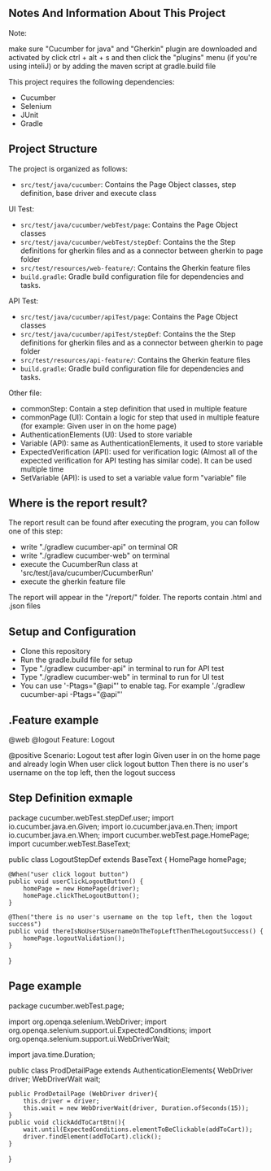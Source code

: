 ## Notes And Information About This Project
Note:

make sure "Cucumber for java" and "Gherkin" plugin are downloaded and activated by click ctrl + alt + s and then click the "plugins" menu (if you're using inteliJ) or by adding the maven script at gradle.build file

This project requires the following dependencies:

- Cucumber
- Selenium
- JUnit
- Gradle


## Project Structure

The project is organized as follows:
- `src/test/java/cucumber`: Contains the Page Object classes, step definition, base driver and execute class
  
UI Test:
- `src/test/java/cucumber/webTest/page`: Contains the Page Object classes
- `src/test/java/cucumber/webTest/stepDef`: Contains the the Step definitions for gherkin files and as a connector between gherkin to page folder
- `src/test/resources/web-feature/`: Contains the Gherkin feature files
- `build.gradle`: Gradle build configuration file for dependencies and tasks.

API Test:
- `src/test/java/cucumber/apiTest/page`: Contains the Page Object classes
- `src/test/java/cucumber/apiTest/stepDef`: Contains the the Step definitions for gherkin files and as a connector between gherkin to page folder
- `src/test/resources/api-feature/`: Contains the Gherkin feature files
- `build.gradle`: Gradle build configuration file for dependencies and tasks.

Other file:
- commonStep: Contain a step definition that used in multiple feature
- commonPage (UI): Contain a logic for step that used in multiple feature (for example: Given user in on the home page)
- AuthenticationElements (UI): Used to store variable
- Variable (API): same as AuthenticationElements, it used to store variable
- ExpectedVerification (API): used for verification logic (Almost all of the expected verification for API testing has similar code). It can be used multiple time
- SetVariable (API): is used to set a variable value form "variable" file


## Where is the report result?

The report result can be found after executing the program, you can follow one of this step:
- write "./gradlew cucumber-api" on terminal OR
- write "./gradlew cucumber-web" on terminal
- execute the CucumberRun class at 'src/test/java/cucumber/CucumberRun'
- execute the gherkin feature file

The report will appear in the "/report/" folder. The reports contain .html and .json files


## Setup and Configuration

- Clone this repository
- Run the gradle.build file for setup
- Type "./gradlew cucumber-api" in terminal to run for API test
- Type "./gradlew cucumber-web" in terminal to run for UI test
- You can use '-Ptags="@api"' to enable tag. For example './gradlew cucumber-api -Ptags="@api"'


## .Feature example

@web @logout
Feature: Logout

  @positive
  Scenario: Logout test after login
    Given user in on the home page and already login
    When user click logout button
    Then there is no user's username on the top left, then the logout success


## Step Definition exmaple

package cucumber.webTest.stepDef.user;
import io.cucumber.java.en.Given;
import io.cucumber.java.en.Then;
import io.cucumber.java.en.When;
import cucumber.webTest.page.HomePage;
import cucumber.webTest.BaseText;

public class LogoutStepDef extends BaseText {
    HomePage homePage;

    @When("user click logout button")
    public void userClickLogoutButton() {
        homePage = new HomePage(driver);
        homePage.clickTheLogoutButton();
    }

    @Then("there is no user's username on the top left, then the logout success")
    public void thereIsNoUserSUsernameOnTheTopLeftThenTheLogoutSuccess() {
        homePage.logoutValidation();
    }
}


## Page example

package cucumber.webTest.page;

import org.openqa.selenium.WebDriver;
import org.openqa.selenium.support.ui.ExpectedConditions;
import org.openqa.selenium.support.ui.WebDriverWait;

import java.time.Duration;

public class ProdDetailPage extends AuthenticationElements{
    WebDriver driver;
    WebDriverWait wait;

    public ProdDetailPage (WebDriver driver){
        this.driver = driver;
        this.wait = new WebDriverWait(driver, Duration.ofSeconds(15));
    }
    public void clickAddToCartBtn(){
        wait.until(ExpectedConditions.elementToBeClickable(addToCart));
        driver.findElement(addToCart).click();
    }
}
